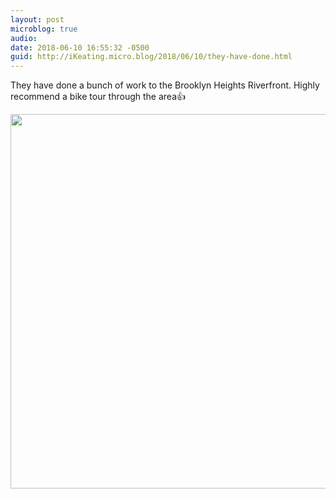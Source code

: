 ```yaml
---
layout: post
microblog: true
audio: 
date: 2018-06-10 16:55:32 -0500
guid: http://iKeating.micro.blog/2018/06/10/they-have-done.html
---
```

They have done a bunch of work to the Brooklyn Heights Riverfront.  Highly recommend a bike tour through the area👍

<img src="http://iKeating.micro.blog/uploads/2018/d1545a67f1.jpg" width="600" height="599" />
